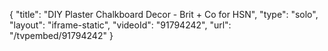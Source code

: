 {
    "title": "DIY Plaster Chalkboard Decor - Brit + Co for HSN",
    "type": "solo",
    "layout": "iframe-static",
    "videoId": "91794242",
    "url": "\/tvpembed\/91794242"
}